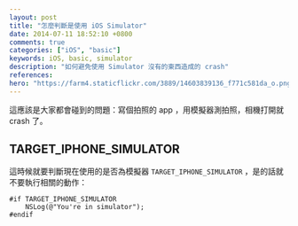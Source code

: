 ```yaml
---
layout: post
title: "怎麼判斷是使用 iOS Simulator"
date: 2014-07-11 18:52:10 +0800
comments: true
categories: ["iOS", "basic"]
keywords: iOS, basic, simulator
description: "如何避免使用 Simulator 沒有的東西造成的 crash"
references: 
hero: "https://farm4.staticflickr.com/3889/14603839136_f771c581da_o.png"
---
```


這應該是大家都會碰到的問題：寫個拍照的 app ，用模擬器測拍照，相機打開就 crash 了。

<!-- more -->

## TARGET_IPHONE_SIMULATOR

這時候就要判斷現在使用的是否為模擬器 `TARGET_IPHONE_SIMULATOR` ，是的話就不要執行相關的動作：

``` objc
#if TARGET_IPHONE_SIMULATOR
	NSLog(@"You're in simulator");
#endif
```